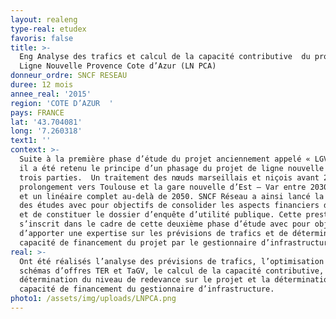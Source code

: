 ```yaml
---
layout: realeng
type-real: etudex
favoris: false
title: >-
  Eng Analyse des trafics et calcul de la capacité contributive  du projet de
  Ligne Nouvelle Provence Cote d’Azur (LN PCA)
donneur_ordre: SNCF RESEAU
duree: 12 mois
annee_real: '2015'
region: 'COTE D’AZUR  '
pays: FRANCE
lat: '43.704081'
long: '7.260318'
text1: ''
context: >-
  Suite à la première phase d’étude du projet anciennement appelé « LGV PACA »,
  il a été retenu le principe d’un phasage du projet de ligne nouvelle PCA en
  trois parties.  Un traitement des nœuds marseillais et niçois avant 2030, un
  prolongement vers Toulouse et la gare nouvelle d’Est – Var entre 2030 et 2050
  et un linéaire complet au-delà de 2050. SNCF Réseau a ainsi lancé la phase 2
  des études avec pour objectifs de consolider les aspects financiers du projet
  et de constituer le dossier d’enquête d’utilité publique. Cette prestation
  s’inscrit dans le cadre de cette deuxième phase d’étude avec pour objectifs
  d’apporter une expertise sur les prévisions de trafics et de déterminer la
  capacité de financement du projet par le gestionnaire d’infrastructure.
real: >-
  Ont été réalisés l’analyse des prévisions de trafics, l’optimisation des
  schémas d’offres TER et TaGV, le calcul de la capacité contributive, la
  détermination du niveau de redevance sur le projet et la détermination de la
  capacité de financement du gestionnaire d’infrastructure.
photo1: /assets/img/uploads/LNPCA.png
---
```


